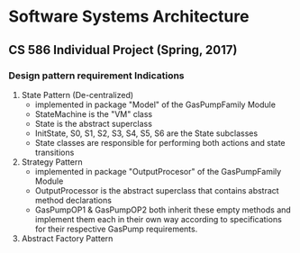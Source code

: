 # Software Systems Architecture
## CS 586 Individual Project (Spring, 2017)

### Design pattern requirement Indications

1. State Pattern (De-centralized)
    - implemented in package "Model" of the GasPumpFamily Module
    - StateMachine is the "VM" class
    - State is the abstract superclass
    - InitState, S0, S1, S2, S3, S4, S5, S6 are the State subclasses 
    - State classes are responsible for performing both actions and state transitions
2. Strategy Pattern
    - implemented in package "OutputProcesor" of the GasPumpFamily Module
    - OutputProcessor is the abstract superclass that contains abstract method declarations
    - GasPumpOP1 & GasPumpOP2 both inherit these empty methods and implement them each in their own way
    according to specifications for their respective GasPump requirements.
3. Abstract Factory Pattern